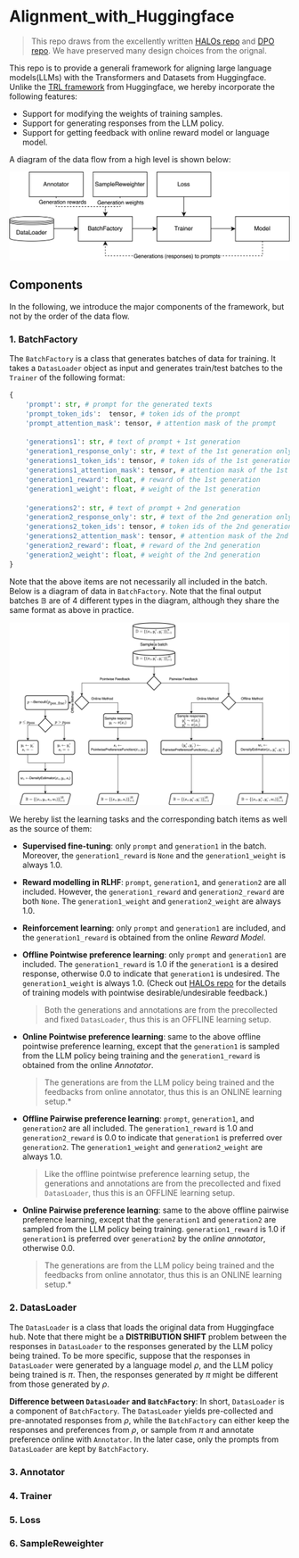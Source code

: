 # Alignment_with_Huggingface

> This repo draws from the excellently written [HALOs repo](https://github.com/ContextualAI/HALOs) and [DPO repo](https://github.com/eric-mitchell/direct-preference-optimization). We have preserved many design choices from the orignal.

This repo is to provide a generali framework for aligning large language models(LLMs) with the Transformers and Datasets from Huggingface.
Unlike the [TRL framework](https://huggingface.co/docs/trl/index) from Huggingface, we hereby incorporate the following features:

- Support for modifying the weights of training samples.
- Support for generating responses from the LLM policy.
- Support for getting feedback with online reward model or language model.

A diagram of the data flow from a high level is shown below:

![Data flow.](https://github.com/Shawn-Guo-CN/Alignment_with_Huggingface/blob/main/docs/figs/sys_data_flow.png)

## Components

In the following, we introduce the major components of the framework, but not by the order of the data flow.

### 1. BatchFactory

The `BatchFactory` is a class that generates batches of data for training. It takes a `DatasLoader` object as input and generates train/test batches to the `Trainer` of the following format:

```python
{
    'prompt': str, # prompt for the generated texts
    'prompt_token_ids':  tensor, # token ids of the prompt
    'prompt_attention_mask': tensor, # attention mask of the prompt

    'generations1': str, # text of prompt + 1st generation
    'generation1_response_only': str, # text of the 1st generation only
    'generations1_token_ids': tensor, # token ids of the 1st generation
    'generations1_attention_mask': tensor, # attention mask of the 1st generation
    'generation1_reward': float, # reward of the 1st generation
    'generation1_weight': float, # weight of the 1st generation

    'generations2': str, # text of prompt + 2nd generation
    'generation2_response_only': str, # text of the 2nd generation only
    'generations2_token_ids': tensor, # token ids of the 2nd generation
    'generations2_attention_mask': tensor, # attention mask of the 2nd generation
    'generation2_reward': float, # reward of the 2nd generation
    'generation2_weight': float, # weight of the 2nd generation
}
```

Note that the above items are not necessarily all included in the batch. Below is a diagram of data in `BatchFactory`. Note that the final output batches $\mathbb{B}$ are of 4 different types in the diagram, although they share the same format as above in practice.

![Data flow in BatchFactory.](https://github.com/Shawn-Guo-CN/Alignment_with_Huggingface/blob/main/docs/figs/data_flow.png)

We hereby list the learning tasks and the corresponding batch items as well as the source of them:

- **Supervised fine-tuning**: only `prompt` and `generation1` in the batch. Moreover, the `generation1_reward` is `None` and the `generation1_weight` is always 1.0.

- **Reward modelling in RLHF**: `prompt`, `generation1`, and `generation2` are all included. However, the `generation1_reward` and `generation2_reward` are both `None`. The `generation1_weight` and `generation2_weight` are always 1.0.

- **Reinforcement learning**: only `prompt` and `generation1` are included, and the `generation1_reward` is obtained from the online *Reward Model*.

- **Offline Pointwise preference learning**: only `prompt` and `generation1` are included. The `generation1_reward` is 1.0 if the `generation1` is a desired response, otherwise 0.0 to indicate that `generation1` is undesired. The `generation1_weight` is always 1.0. (Check out [HALOs repo](https://github.com/ContextualAI/HALOs) for the details of training models with pointwise desirable/undesirable feedback.) 
  > Both the generations and annotations are from the precollected and fixed `DatasLoader`, thus this is an OFFLINE learning setup.

- **Online Pointwise preference learning**: same to the above offline pointwise preference learning, except that the `generation1` is sampled from the LLM policy being training and the `generation1_reward` is obtained from the online *Annotator*. 
  > The generations are from the LLM policy being trained and the feedbacks from online annotator, thus this is an ONLINE learning setup.*

- **Offline Pairwise preference learning**: `prompt`, `generation1`, and `generation2` are all included. The `generation1_reward` is 1.0 and `generation2_reward` is 0.0 to indicate that `generation1` is preferred over `generation2`. The `generation1_weight` and `generation2_weight` are always 1.0.
  > Like the offline pointwise preference learning setup, the generations and annotations are from the precollected and fixed `DatasLoader`, thus this is an OFFLINE learning setup.

- **Online Pairwise preference learning**: same to the above offline pairwise preference learning, except that the `generation1` and `generation2` are sampled from the LLM policy being training. `generation1_reward` is 1.0 if `generation1` is preferred over `generation2` by the *online annotator*, otherwise 0.0.
  > The generations are from the LLM policy being trained and the feedbacks from online annotator, thus this is an ONLINE learning setup.*

### 2. DatasLoader

The `DatasLoader` is a class that loads the original data from Huggingface hub. Note that there might be a **DISTRIBUTION SHIFT** problem between the responses in `DatasLoader` to the responses generated by the LLM policy being trained. To be more specific, suppose that the responses in `DatasLoader` were generated by a language model $\rho$, and the LLM policy being trained is $\pi$. Then, the responses generated by $\pi$ might be different from those generated by $\rho$.

**Difference between `DatasLoader` and `BatchFactory`**:  In short, `DatasLoader` is a component of `BatchFactory`. The `DatasLoader` yields pre-collected and pre-annotated responses from $\rho$, while the `BatchFactory` can either keep the responses and preferences from $\rho$, or sample from $\pi$ and annotate preference online with `Annotator`. In the later case, only the prompts from `DatasLoader` are kept by `BatchFactory`.

### 3. Annotator

### 4. Trainer

### 5. Loss

### 6. SampleReweighter


